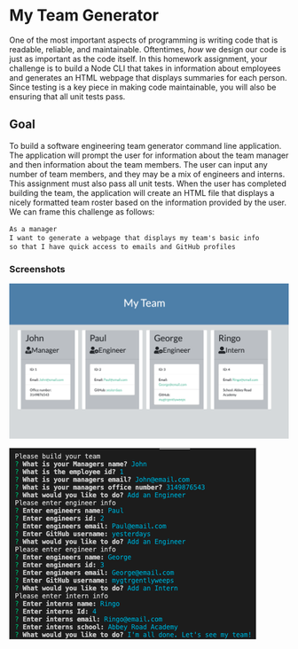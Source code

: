 # My Team Generator

One of the most important aspects of programming is writing code that is readable, reliable, and maintainable. Oftentimes, *how* we design our code is just as important as the code itself. In this homework assignment, your challenge is to build a Node CLI that takes in information about employees and generates an HTML webpage that displays summaries for each person. Since testing is a key piece in making code maintainable, you will also be ensuring that all unit tests pass.


## Goal

To build a software engineering team generator command line application. The application will prompt the user for information about the team manager and then information about the team members. The user can input any number of team members, and they may be a mix of engineers and interns. This assignment must also pass all unit tests. When the user has completed building the team, the application will create an HTML file that displays a nicely formatted team roster based on the information provided by the user.  We can frame this challenge as follows:

```
As a manager
I want to generate a webpage that displays my team's basic info
so that I have quick access to emails and GitHub profiles
```


### Screenshots

![Alt text](https://github.com/dmehrmann76/team-generator/blob/main/assets/html%20screenshot.png)

![Alt text](https://github.com/dmehrmann76/team-generator/blob/main/assets/CLI%20screenshot.png)
